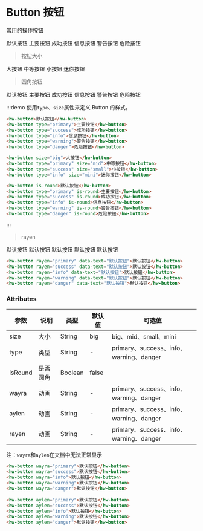 # Button 按钮
常用的操作按钮

<hw-button>默认按钮</hw-button>
<hw-button type="primary">主要按钮</hw-button>
<hw-button type="success">成功按钮</hw-button>
<hw-button type="info">信息按钮</hw-button>
<hw-button type="warning">警告按钮</hw-button>
<hw-button type="danger">危险按钮</hw-button>

>  按钮大小

<hw-button size="big">大按钮</hw-button>
<hw-button type="primary" size="mid">中等按钮</hw-button>
<hw-button type="success" size="small">小按钮</hw-button>
<hw-button type="info" size="mini">迷你按钮</hw-button>

> 圆角按钮

<hw-button is-round>默认按钮</hw-button>
<hw-button type="primary" is-round>主要按钮</hw-button>
<hw-button type="success" is-round>成功按钮</hw-button>
<hw-button type="info" is-round>信息按钮</hw-button>
<hw-button type="warning" is-round>警告按钮</hw-button>
<hw-button type="danger" is-round>危险按钮</hw-button>

:::demo 使用`type`、`size`属性来定义 Button 的样式。
```html
<hw-button>默认按钮</hw-button>
<hw-button type="primary">主要按钮</hw-button>
<hw-button type="success">成功按钮</hw-button>
<hw-button type="info">信息按钮</hw-button>
<hw-button type="warning">警告按钮</hw-button>
<hw-button type="danger">危险按钮</hw-button>

<hw-button size="big">大按钮</hw-button>
<hw-button type="primary" size="mid">中等按钮</hw-button>
<hw-button type="success" size="small">小按钮</hw-button>
<hw-button type="info" size="mini">迷你按钮</hw-button>

<hw-button is-round>默认按钮</hw-button>
<hw-button type="primary" is-round>主要按钮</hw-button>
<hw-button type="success" is-round>成功按钮</hw-button>
<hw-button type="info" is-round>信息按钮</hw-button>
<hw-button type="warning" is-round>警告按钮</hw-button>
<hw-button type="danger" is-round>危险按钮</hw-button>

```
:::

> rayen

<hw-button rayen="primary" data-text="默认按钮">默认按钮</hw-button>
<hw-button rayen="success" data-text="默认按钮">默认按钮</hw-button>
<hw-button rayen="info" data-text="默认按钮">默认按钮</hw-button>
<hw-button rayen="warning" data-text="默认按钮">默认按钮</hw-button>
<hw-button rayen="danger" data-text="默认按钮">默认按钮</hw-button>

```html
<hw-button rayen="primary" data-text="默认按钮">默认按钮</hw-button>
<hw-button rayen="success" data-text="默认按钮">默认按钮</hw-button>
<hw-button rayen="info" data-text="默认按钮">默认按钮</hw-button>
<hw-button rayen="warning" data-text="默认按钮">默认按钮</hw-button>
<hw-button rayen="danger" data-text="默认按钮">默认按钮</hw-button>
```

### Attributes
| 参数    | 说明     | 类型    | 默认值 | 可选值                                  |
| ------- | -------- | ------- | ------ | --------------------------------------- |
| size    | 大小     | String  | big    | big、mid、small、mini                   |
| type    | 类型     | String  | -      | primary、success、info、warning、danger |
| isRound | 是否圆角 | Boolean | false  |                                         |
| wayra   | 动画     | String  | -      | primary、success、info、warning、danger |
| aylen   | 动画     | String  | -      | primary、success、info、warning、danger |
| rayen   | 动画     | String  | -      | primary、success、info、warning、danger |

注：`wayra`和`aylen`在文档中无法正常显示
```html
<hw-button wayra="primary">默认按钮</hw-button>
<hw-button wayra="success">默认按钮</hw-button>
<hw-button wayra="info">默认按钮</hw-button>
<hw-button wayra="warning">默认按钮</hw-button>
<hw-button wayra="danger">默认按钮</hw-button>
    
<hw-button aylen="primary">默认按钮</hw-button>
<hw-button aylen="success">默认按钮</hw-button>
<hw-button aylen="info">默认按钮</hw-button>
<hw-button aylen="warning">默认按钮</hw-button>
<hw-button aylen="danger">默认按钮</hw-button>
```
